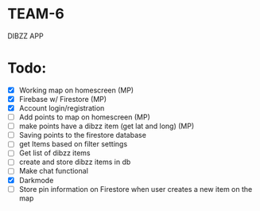 # TEAM-6
DIBZZ APP

# Todo:
- [X] Working map on homescreen (MP)
- [X] Firebase w/ Firestore (MP)
- [X] Account login/registration
- [ ] Add points to map on homescreen (MP)
- [ ] make points have a dibzz item (get lat and long) (MP)
- [ ] Saving points to the firestore database
- [ ] get Items based on filter settings
- [ ] Get list of dibzz items
- [ ] create and store dibzz items in db
- [ ] Make chat functional
- [X] Darkmode
- [ ] Store pin information on Firestore when user creates a new item on the map
